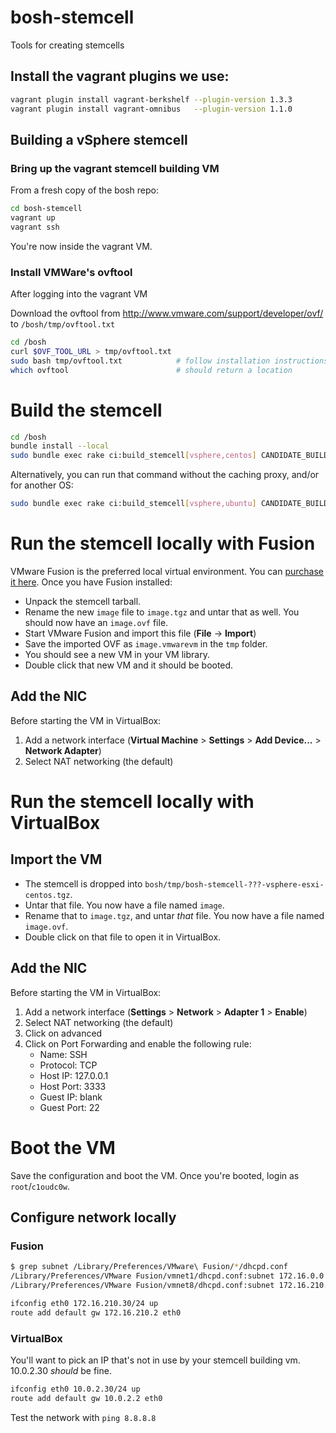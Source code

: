 # bosh-stemcell

Tools for creating stemcells

## Install the vagrant plugins we use:

```bash
vagrant plugin install vagrant-berkshelf --plugin-version 1.3.3
vagrant plugin install vagrant-omnibus   --plugin-version 1.1.0
```

## Building a vSphere stemcell

### Bring up the vagrant stemcell building VM

From a fresh copy of the bosh repo:

```bash
cd bosh-stemcell
vagrant up
vagrant ssh
```

You're now inside the vagrant VM.

### Install VMWare's ovftool

After logging into the vagrant VM

Download the ovftool from http://www.vmware.com/support/developer/ovf/ to `/bosh/tmp/ovftool.txt`

```bash
cd /bosh
curl $OVF_TOOL_URL > tmp/ovftool.txt
sudo bash tmp/ovftool.txt            # follow installation instructions
which ovftool                        # should return a location
```

# Build the stemcell

```bash
cd /bosh
bundle install --local
sudo bundle exec rake ci:build_stemcell[vsphere,centos] CANDIDATE_BUILD_NUMBER=980 http_proxy=http://localhost:3142
```

Alternatively, you can run that command without the caching proxy, and/or for another OS:

```bash
sudo bundle exec rake ci:build_stemcell[vsphere,ubuntu] CANDIDATE_BUILD_NUMBER=980
```

# Run the stemcell locally with Fusion

VMware Fusion is the preferred local virtual environment.  You can [purchase it here](http://www.vmware.com/products/fusion/).  Once you have Fusion installed:

* Unpack the stemcell tarball.
* Rename the new `image` file to `image.tgz` and untar that as well.  You should now have an `image.ovf` file.
* Start VMware Fusion and import this file (**File** -> **Import**)
* Save the imported OVF as `image.vmwarevm` in the `tmp` folder.
* You should see a new VM in your VM library.
* Double click that new VM and it should be booted.

## Add the NIC

Before starting the VM in VirtualBox:

1. Add a network interface (**Virtual Machine** > **Settings** > **Add Device...** > **Network Adapter**)
1. Select NAT networking (the default)

# Run the stemcell locally with VirtualBox

## Import the VM

- The stemcell is dropped into `bosh/tmp/bosh-stemcell-???-vsphere-esxi-centos.tgz`.
- Untar that file.  You now have a file named `image`.
- Rename that to `image.tgz`, and untar *that* file.  You now have a file named `image.ovf`.
- Double click on that file to open it in VirtualBox.

## Add the NIC

Before starting the VM in VirtualBox:

1. Add a network interface (**Settings** > **Network** > **Adapter 1** > **Enable**)
1. Select NAT networking (the default)
1. Click on advanced
1. Click on Port Forwarding and enable the following rule:
    * Name: SSH
    * Protocol: TCP
    * Host IP: 127.0.0.1
    * Host Port: 3333
    * Guest IP: blank
    * Guest Port: 22

# Boot the VM

Save the configuration and boot the VM.  Once you're booted, login as `root`/`c1oudc0w`.

## Configure network locally

### Fusion

```bash
$ grep subnet /Library/Preferences/VMware\ Fusion/*/dhcpd.conf
/Library/Preferences/VMware Fusion/vmnet1/dhcpd.conf:subnet 172.16.0.0 netmask 255.255.255.0 {
/Library/Preferences/VMware Fusion/vmnet8/dhcpd.conf:subnet 172.16.210.0 netmask 255.255.255.0 {
```

```bash
ifconfig eth0 172.16.210.30/24 up
route add default gw 172.16.210.2 eth0
```

### VirtualBox 

You'll want to pick an IP that's not in use by your stemcell building vm. 10.0.2.30 *should* be fine.

```bash
ifconfig eth0 10.0.2.30/24 up
route add default gw 10.0.2.2 eth0
```

Test the network with `ping 8.8.8.8`


